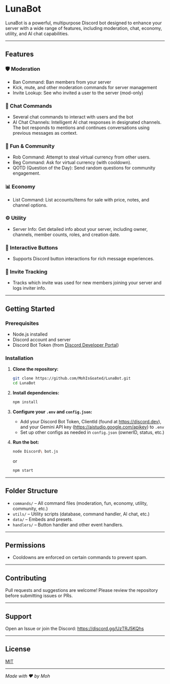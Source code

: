 # LunaBot

LunaBot is a powerful, multipurpose Discord bot designed to enhance your server with a wide range of features, including moderation, chat, economy, utility, and AI chat capabilities.

---

## Features

### 🛡️ Moderation
- Ban Command: Ban members from your server 
- Kick, mute, and other moderation commands for server management
- Invite Lookup: See who invited a user to the server (mod-only)

### 💬 Chat Commands
- Several chat commands to interact with users and the bot
- AI Chat Channels: Intelligent AI chat responses in designated channels. The bot responds to mentions and continues conversations using previous messages as context.

### 🤖 Fun & Community
- Rob Command: Attempt to steal virtual currency from other users.
- Beg Command: Ask for virtual currency (with cooldown).
- QOTD (Question of the Day): Send random questions for community engagement.

### 📊 Economy
- List Command: List accounts/items for sale with price, notes, and channel options.

### ⚙️ Utility
- Server Info: Get detailed info about your server, including owner, channels, member counts, roles, and creation date.

### 🔘 Interactive Buttons
- Supports Discord button interactions for rich message experiences.

### 👣 Invite Tracking
- Tracks which invite was used for new members joining your server and logs inviter info.

---

## Getting Started

### Prerequisites

- Node.js installed
- Discord account and server
- Discord Bot Token (from [Discord Developer Portal](https://discord.com/developers/applications))

### Installation

1. **Clone the repository:**
   ```bash
   git clone https://github.com/MohIsGoated/LunaBot.git
   cd LunaBot
   ```
2. **Install dependencies:**
   ```bash
   npm install
   ```
3. **Configure your `.env` and `config.json`:**
   - Add your Discord Bot Token, ClientId (found at https://discord.dev), and your Gemini API key (https://aistudio.google.com/apikey) to `.env`
   - Set up other configs as needed in `config.json` (ownerID, status, etc.)

4. **Run the bot:**
   ```bash
   node Discord\ bot.js
   ```
   or
   ```bash
   npm start
   ```

---

## Folder Structure

- `commands/` – All command files (moderation, fun, economy, utility, community, etc.)
- `utils/` – Utility scripts (database, command handler, AI chat, etc.)
- `data/` – Embeds and presets.
- `handlers/` – Button handler and other event handlers.

---

## Permissions

- Cooldowns are enforced on certain commands to prevent spam.

---

## Contributing

Pull requests and suggestions are welcome! Please review the repository before submitting issues or PRs.

---

## Support

Open an Issue or join the Discord: https://discord.gg/UzTRJ5KQhs

---

## License

[MIT](LICENSE)

---

_Made with ❤️ by Moh_

